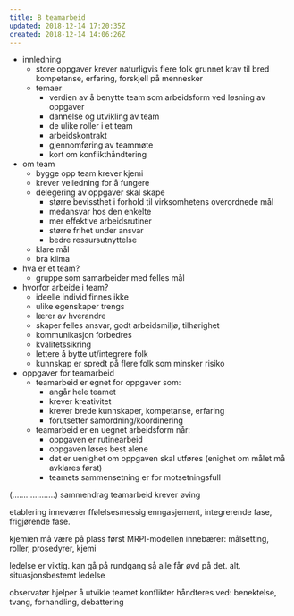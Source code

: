 ```yaml
---
title: B teamarbeid
updated: 2018-12-14 17:20:35Z
created: 2018-12-14 14:06:26Z
---
```


- innledning
    - store oppgaver krever naturligvis flere folk grunnet krav til bred kompetanse, erfaring, forskjell på mennesker
    - temaer
        - verdien av å benytte team som arbeidsform ved løsning av oppgaver
        - dannelse og utvikling av team
        - de ulike roller i et team
        - arbeidskontrakt
        - gjennomføring av teammøte
        - kort om konflikthåndtering
- om team
    - bygge opp team krever kjemi
    - krever veiledning for å fungere
    - delegering av oppgaver skal skape
        - større bevissthet i forhold til virksomhetens overordnede mål
        - medansvar hos den enkelte
        - mer effektive arbeidsrutiner
        - større frihet under ansvar
        - bedre ressursutnyttelse
    - klare mål
    - bra klima
- hva er et team?
    - gruppe som samarbeider med felles mål
- hvorfor arbeide i team?
    - ideelle individ finnes ikke
    - ulike egenskaper trengs
    - lærer av hverandre
    - skaper felles ansvar, godt arbeidsmiljø, tilhørighet
    - kommunikasjon forbedres
    - kvalitetssikring
    - lettere å bytte ut/integrere folk
    - kunnskap er spredt på flere folk som minsker risiko
- oppgaver for teamarbeid
    - teamarbeid er egnet for oppgaver som:
        - angår hele teamet
        - krever kreativitet
        - krever brede kunnskaper, kompetanse, erfaring
        - forutsetter samordning/koordinering
    - teamarbeid er en uegnet arbeidsform når:
        - oppgaven er rutinearbeid
        - oppgaven løses best alene
        - det er uenighet om oppgaven skal utføres (enighet om målet må avklares først)
        - teamets sammensetning er for motsetningsfull

(...................)
sammendrag
teamarbeid krever øving

etablering inneværer ffølelsesmessig enngasjement, integrerende fase, frigjørende fase.

kjemien må være på plass først
MRPI-modellen innebærer: målsetting, roller, prosedyrer, kjemi

ledelse er viktig. kan gå på rundgang så alle får øvd på det. alt. situasjonsbestemt ledelse

observatør hjelper å utvikle teamet
konflikter håndteres ved: benektelse, tvang, forhandling, debattering